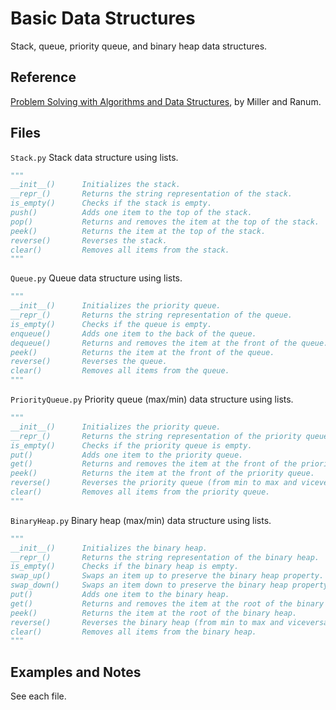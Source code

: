 # Basic Data Structures

Stack, queue, priority queue, and binary heap data structures.

## Reference

[Problem Solving with Algorithms and Data Structures](https://runestone.academy/runestone/books/published/pythonds/index.html), by Miller and Ranum.

## Files

`Stack.py` Stack data structure using lists.

```python
"""
__init__()      Initializes the stack.
__repr_()       Returns the string representation of the stack.
is_empty()      Checks if the stack is empty.
push()          Adds one item to the top of the stack.
pop()           Returns and removes the item at the top of the stack.
peek()          Returns the item at the top of the stack.
reverse()       Reverses the stack.
clear()         Removes all items from the stack.
"""
```

`Queue.py` Queue data structure using lists.

```python
"""
__init__()      Initializes the priority queue.
__repr_()       Returns the string representation of the queue.
is_empty()      Checks if the queue is empty.
enqueue()       Adds one item to the back of the queue.
dequeue()       Returns and removes the item at the front of the queue.
peek()          Returns the item at the front of the queue.
reverse()       Reverses the queue.
clear()         Removes all items from the queue.
"""
```

`PriorityQueue.py` Priority queue (max/min) data structure using lists.

```python
"""
__init__()      Initializes the priority queue.
__repr_()       Returns the string representation of the priority queue.
is_empty()      Checks if the priority queue is empty.
put()           Adds one item to the priority queue.
get()           Returns and removes the item at the front of the priority queue.
peek()          Returns the item at the front of the priority queue.
reverse()       Reverses the priority queue (from min to max and viceversa).
clear()         Removes all items from the priority queue.
"""
```

`BinaryHeap.py` Binary heap (max/min) data structure using lists.

```python
"""
__init__()      Initializes the binary heap.
__repr_()       Returns the string representation of the binary heap.
is_empty()      Checks if the binary heap is empty.
swap_up()       Swaps an item up to preserve the binary heap property.
swap_down()     Swaps an item down to preserve the binary heap property.
put()           Adds one item to the binary heap.
get()           Returns and removes the item at the root of the binary heap.
peek()          Returns the item at the root of the binary heap.
reverse()       Reverses the binary heap (from min to max and viceversa).
clear()         Removes all items from the binary heap.
"""
```

## Examples and Notes

See each file.
